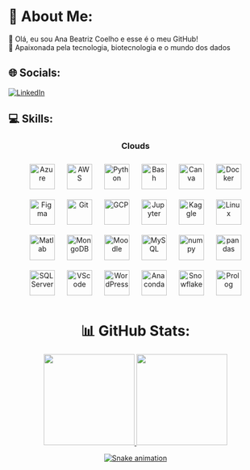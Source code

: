 # 💫 About Me:
🔭 Olá, eu sou Ana Beatriz Coelho e esse é o meu GitHub!<br>🌱 Apaixonada pela tecnologia, biotecnologia e o mundo dos dados 


## 🌐 Socials:
[![LinkedIn](https://img.shields.io/badge/LinkedIn-%230077B5.svg?logo=linkedin&logoColor=white)](https://linkedin.com/in/anabecoelho) 

## 💻 Skills:
<div align="center">

### Clouds
  <img style="margin: 10px" src="https://cdn.jsdelivr.net/gh/devicons/devicon/icons/azure/azure-original.svg" alt="Azure" height="50" />
  <img style="margin: 10px" src="https://cdn.jsdelivr.net/gh/devicons/devicon/icons/amazonwebservices/amazonwebservices-original.svg" alt="AWS" height="50" />

<img style="margin: 10px" src="https://cdn.jsdelivr.net/gh/devicons/devicon/icons/python/python-original.svg" alt="Python" height="50" />

<img style="margin: 10px" src="https://cdn.jsdelivr.net/gh/devicons/devicon/icons/bash/bash-original.svg" alt="Bash" height="50" />
<img style="margin: 10px" src="https://cdn.jsdelivr.net/gh/devicons/devicon/icons/canva/canva-original.svg" alt="Canva" height="50">
<img style="margin: 10px" src="https://cdn.jsdelivr.net/gh/devicons/devicon/icons/docker/docker-original.svg" alt="Docker" height="50">
<img style="margin: 10px" src="https://cdn.jsdelivr.net/gh/devicons/devicon/icons/figma/figma-original.svg" alt="Figma" height="50">
<img style="margin: 10px" src="https://cdn.jsdelivr.net/gh/devicons/devicon/icons/git/git-original.svg" alt="Git" height="50">
<img style="margin: 10px" src="https://cdn.jsdelivr.net/gh/devicons/devicon/icons/googlecloud/googlecloud-original.svg" alt="GCP" height="50">
<img style="margin: 10px" src="https://cdn.jsdelivr.net/gh/devicons/devicon/icons/jupyter/jupyter-original.svg" alt="Jupyter" height="50">
<img style="margin: 10px" src="https://cdn.jsdelivr.net/gh/devicons/devicon/icons/kaggle/kaggle-original.svg" alt="Kaggle" height="50">
<img style="margin: 10px" src="https://cdn.jsdelivr.net/gh/devicons/devicon/icons/linux/linux-original.svg" alt="Linux" height="50">
<img style="margin: 10px" src="https://cdn.jsdelivr.net/gh/devicons/devicon/icons/matlab/matlab-original.svg" alt="Matlab" height="50">
<img style="margin: 10px" src="https://cdn.jsdelivr.net/gh/devicons/devicon/icons/mongodb/mongodb-original.svg" alt="MongoDB" height="50">
<img style="margin: 10px" src="https://cdn.jsdelivr.net/gh/devicons/devicon/icons/moodle/moodle-original.svg" alt="Moodle" height="50">


<img style="margin: 10px" src="https://cdn.jsdelivr.net/gh/devicons/devicon/icons/mysql/mysql-original.svg" alt="MySQL" height="50">

<img style="margin: 10px" src="https://cdn.jsdelivr.net/gh/devicons/devicon/icons/numpy/numpy-original.svg" alt="numpy" height="50">

<img style="margin: 10px" src="https://cdn.jsdelivr.net/gh/devicons/devicon/icons/pandas/pandas-original.svg" alt="pandas" height="50">



<img style="margin: 10px" src="https://cdn.jsdelivr.net/gh/devicons/devicon/icons/microsoftsqlserver/microsoftsqlserver-plain.svg" alt="SQL Server" height="50">
<img style="margin: 10px" src="https://cdn.jsdelivr.net/gh/devicons/devicon/icons/vscode/vscode-original.svg" alt="VScode" height="50">

<img style="margin: 10px" src="https://cdn.jsdelivr.net/gh/devicons/devicon/icons/wordpress/wordpress-plain.svg" alt="WordPress" height="50">
<img style="margin: 10px" src="https://cdn.jsdelivr.net/gh/devicons/devicon/icons/anaconda/anaconda-original.svg" alt="Anaconda" height="50">

<img style="margin: 10px" src="https://avatars.githubusercontent.com/u/6453780?s=200&v=4" alt="Snowflake" height="50">

<img style="margin: 10px" src="https://avatars.githubusercontent.com/u/6884283?s=200&v=4" alt="Prolog" height="50">



<br>





# 📊 GitHub Stats:

<div align="center">
  <a href="https://github.com/anabcoelho">
  <img height="180em" src="https://github-readme-streak-stats.herokuapp.com/?user=anabcoelho&theme=gotham&hide_border=false"/>
  <img height="180em" src="https://github-readme-stats.vercel.app/api/top-langs/?username=anabcoelho&layout=compact&langs_count=7&theme=gotham"/>
  
  
  ![Snake animation](https://github.com/anabcoelho/anabcoelho/blob/output/github-contribution-grid-snake.svg)
</div>

 
